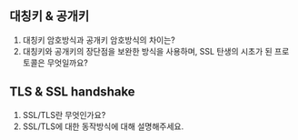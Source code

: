 ## 대칭키 & 공개키
1. 대칭키 암호방식과 공개키 암호방식의 차이는?
2. 대칭키와 공개키의 장단점을 보완한 방식을 사용하며, SSL 탄생의 시초가 된 프로토콜은 무엇일까요?

## TLS & SSL handshake
1. SSL/TLS란 무엇인가요?
2. SSL/TLS에 대한 동작방식에 대해 설명해주세요.
